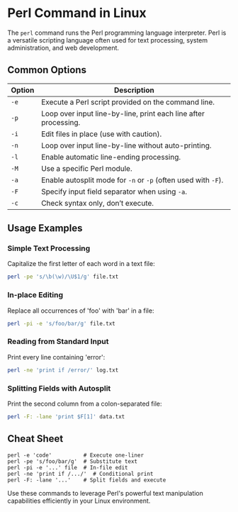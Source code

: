 # Perl Command in Linux

The `perl` command runs the Perl programming language interpreter. Perl is a versatile scripting language often used for text processing, system administration, and web development.

## Common Options

| Option        | Description                                              |
|---------------|----------------------------------------------------------|
| `-e`          | Execute a Perl script provided on the command line.      |
| `-p`          | Loop over input line-by-line, print each line after processing.|
| `-i`          | Edit files in place (use with caution).                  |
| `-n`          | Loop over input line-by-line without auto-printing.      |
| `-l`          | Enable automatic line-ending processing.                 |
| `-M`          | Use a specific Perl module.                              |
| `-a`          | Enable autosplit mode for `-n` or `-p` (often used with `-F`).|
| `-F`          | Specify input field separator when using `-a`.           |
| `-c`          | Check syntax only, don’t execute.                        |

## Usage Examples

### Simple Text Processing

Capitalize the first letter of each word in a text file:

```bash
perl -pe 's/\b(\w)/\U$1/g' file.txt
```

### In-place Editing

Replace all occurrences of 'foo' with 'bar' in a file:

```bash
perl -pi -e 's/foo/bar/g' file.txt
```

### Reading from Standard Input

Print every line containing 'error':

```bash
perl -ne 'print if /error/' log.txt
```

### Splitting Fields with Autosplit

Print the second column from a colon-separated file:

```bash
perl -F: -lane 'print $F[1]' data.txt
```

## Cheat Sheet

```plaintext
perl -e 'code'          # Execute one-liner
perl -pe 's/foo/bar/g'  # Substitute text
perl -pi -e '...' file  # In-file edit
perl -ne 'print if /.../'  # Conditional print
perl -F: -lane '...'    # Split fields and execute
```

Use these commands to leverage Perl's powerful text manipulation capabilities efficiently in your Linux environment.

